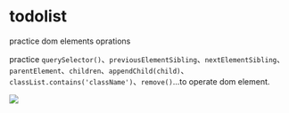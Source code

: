 # todolist
practice dom elements oprations

practice <code>querySelector()</code>、<code>previousElementSibling</code>、<code>nextElementSibling</code>、
<code>parentElement</code>、<code>children</code>、<code>appendChild(child)</code>、
<code>classList.contains('className')</code>、<code>remove()</code>...to operate dom element.

![](https://i.imgur.com/TiQxhRF.png)
